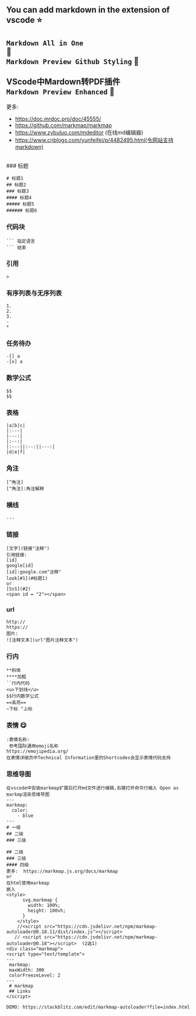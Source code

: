 You can add markdown in the extension of vscode :star: 
---
`Markdown All in One`	
:electric_plug:
<br>
`Markdown Preview Github Styling`
:electric_plug:
<br>
<br>
**VScode中Mardown转PDF插件**
<br>
`Markdown Preview Enhanced`
 :electric_plug:
---
更多:
- https://doc.mrdoc.pro/doc/45555/ 
- https://github.com/markmap/markmap
- https://www.zybuluo.com/mdeditor  (在线md编辑器)
- https://www.cnblogs.com/yunfeifei/p/4482495.html(令网站支持markdown)
 <br>
### 标题
  
```
# 标题1
## 标题2
### 标题3
#### 标题4
##### 标题5
###### 标题6
```
### 代码块
```
``` 指定语言
``` 结束
```
### 引用
```
>
```
### 有序列表与无序列表
```
1.
2.
3.
-
*
```
### 任务待办
```
-[] a
-[x] a
```
### 数学公式
```
$$
$$
```
### 表格
```
|a|b|c|
|:---|
|---:|
|:--:|
|:---||:--:||---:|
|d|e|f|
```
### 角注
```
[^角注]
[^角注]:角注解释
```
### 横线
```
---
```
### 链接
```
[文字](链接"注释")
引用链接:
[id]
google[id]
[id]:google.com"注释"
look[#1](#标题1)
or
[SsS](#2)
<span id = "2"></span>
```
### url
```
http://
https://
图片:
![注释文本](url"图片注释文本")
```
### 行内
```
**斜体
****加粗
``行内代码 
<u>下划线</u>
$$行内数学公式 
==高亮==
~下标 ^上标
```
### 表情 :yum:
```
:表情名称:
 参考国际通用emoji名称
https://emojipedia.org/
在表情详细页中Technical Information里的Shortcodes会显示表情代码支持
```
### 思维导图
```
在vscode中安装markmap扩展后打开md文件进行编辑,右键打开命令行输入 Open as markmp渲染思维导图
---
markmap:
  color:
    - blue
---
# 一级
## 二级
### 三级

## 二级
### 三级
#### 四级
更多:  https://markmap.js.org/docs/markmap
or
在html使用markmap
嵌入
<style>
      svg.markmap {
        width: 100%;
        height: 100vh;
      }
    </style>
    //<script src="https://cdn.jsdelivr.net/npm/markmap-autoloader@0.18.11/dist/index.js"></script>
   // <script src="https://cdn.jsdelivr.net/npm/markmap-autoloader@0.18"></script>  (2选1)
<div class="markmap">
<script type="text/template">
---
 markmap:
 maxWidth: 300
 colorFreezeLevel: 2
---
 # markmap
 ## Links
</script>

DEMO: https://stackblitz.com/edit/markmap-autoloader?file=index.html
```
